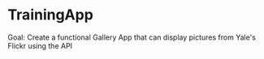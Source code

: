 # TrainingApp

Goal: Create a functional Gallery App that can display pictures from Yale's Flickr using the API
